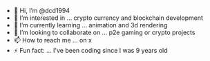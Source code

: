 - 👋 Hi, I’m @dcd1994
- 👀 I’m interested in ... crypto currency and blockchain development
- 🌱 I’m currently learning ... animation and 3d rendering
- 💞️ I’m looking to collaborate on ... p2e gaming or crypto projects
- 📫 How to reach me ... on x 
- ⚡ Fun fact: ... I've been coding since I was 9 years old

<!---
dcd1994/dcd1994 is a ✨ special ✨ repository because its `README.md` (this file) appears on your GitHub profile.
You can click the Preview link to take a look at your changes.
--->
